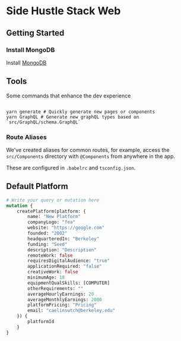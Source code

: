 # Side Hustle Stack Web

## Getting Started

### Install MongoDB

Install [MongoDB](https://docs.mongodb.com/manual/administration/install-community/)

## Tools
Some commands that enhance the dev experience

```shell

yarn generate # Quickly generate new pages or components
yarn GraphQL # Generate new graphQL types based on `src/GraphQL/schema.GraphQL`

```

### Route Aliases

We've created aliases for common routes, for example, access the `src/Components` directory with `@Components` from anywhere in the app. 

These are configured in `.babelrc` and `tsconfig.json`. 


## Default Platform

```graphql
# Write your query or mutation here
mutation {
    createPlatform(platform: {
        name: "New Platform"
        companyLogo: "fea"
        website: "https://google.com"
        founded: "2002"
        headquarteredIn: "Berkeley"
        funding: "Seed"
        description: "Description"
        remoteWork: false
        requiresDigitalAudience: "true"
        applicationRequired: "false"
        creativeWork: false
        minimumAge: 18
        equipmentQualSkills: [COMPUTER]
        otherRequirements: ""
        averageHourlyEarnings: 20
        averageMonthlyEarnings: 2000
        platformPricing: "Pricing"
        email: "caelinsutch@berkeley.edu"
    }) {
        platformId
    }
}
```
